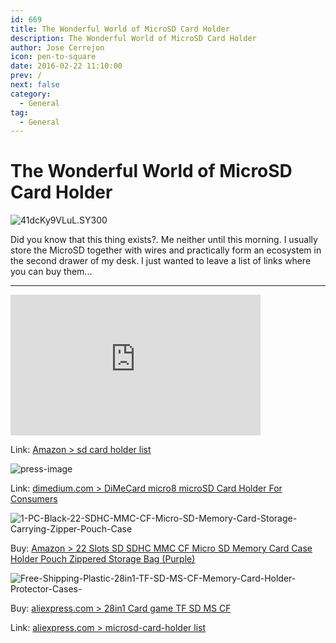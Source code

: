 ```yaml
---
id: 669
title: The Wonderful World of MicroSD Card Holder
description: The Wonderful World of MicroSD Card Holder
author: Jose Cerrejon
icon: pen-to-square
date: 2016-02-22 11:10:00
prev: /
next: false
category:
  - General
tag:
  - General
---
```


# The Wonderful World of MicroSD Card Holder

![41dcKy9VLuL._SY300_](/images/2016/02/41dcKy9VLuL._SY300_.png)

Did you know that this thing exists?. Me neither until this morning. I usually store the MicroSD together with wires and practically form an ecosystem in the second drawer of my desk. I just wanted to leave a list of links where you can buy them...

- - -
<iframe width="400" height="225" src="https://www.youtube.com/embed/4Up-QRcQUVM?rel=0&amp;showinfo=0" frameborder="0" allowfullscreen></iframe>

Link: [Amazon > sd card holder list ](http://www.amazon.com/s/ref=nb_sb_noss_2?url=search-alias%3Daps&field-keywords=sd+card+holder)

![press-image](/images/2016/02/press-image.png)

Link: [dimedium.com > DiMeCard micro8 microSD Card Holder For Consumers](http://dimedium.com/dimecard-micro8-microsd-card-holder-for-consumers/)

![1-PC-Black-22-SDHC-MMC-CF-Micro-SD-Memory-Card-Storage-Carrying-Zipper-Pouch-Case](/images/2016/02/1-PC-Black-22-SDHC-MMC-CF-Micro-SD-Memory-Card-Storage-Carrying-Zipper-Pouch-Case.png)

Buy: [Amazon > 22 Slots SD SDHC MMC CF Micro SD Memory Card Case Holder Pouch Zippered Storage Bag (Purple)](http://www.amazon.com/Memory-Holder-Zippered-Storage-Purple/dp/B01AFQCC3Q/ref=sr_1_8?s=electronics&ie=UTF8&qid=1456135330&sr=1-8&keywords=sd+card+holder)

![Free-Shipping-Plastic-28in1-TF-SD-MS-CF-Memory-Card-Holder-Protector-Cases-](/images/2016/02/Free-Shipping-Plastic-28in1-TF-SD-MS-CF-Memory-Card-Holder-Protector-Cases-.png)


Buy: [aliexpress.com > 28in1 Card game TF SD MS CF](http://aliexpress.com/item/Free-Shipping-Plastic-28in1-TF-SD-MS-CF-Memory-Card-Holder-Protector-Cases/32603290359.html)

Link: [aliexpress.com > microsd-card-holder list](http://www.aliexpress.com/popular/microsd-card-holder.html)